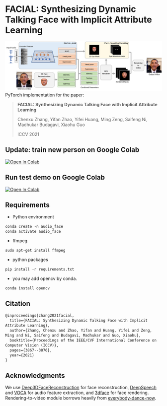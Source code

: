 # FACIAL: Synthesizing Dynamic Talking Face with Implicit Attribute Learning

![](img/overview.png)
PyTorch implementation for the paper:


> **FACIAL: Synthesizing Dynamic Talking Face with Implicit Attribute Learning**
>
> Chenxu Zhang, 
> Yifan Zhao, 
> Yifei Huang, 
> Ming Zeng, 
> Saifeng Ni, 
> Madhukar Budagavi,
> Xiaohu Guo
>
> ICCV 2021

## Update: train new person on Google Colab
[![Open In Colab](https://colab.research.google.com/assets/colab-badge.svg)](https://colab.research.google.com/drive/1Z1tFPFf-O_HpaxshTqKM24TC_rrjR7Xc?usp=sharing)


## Run test demo on Google Colab 
[![Open In Colab](https://colab.research.google.com/assets/colab-badge.svg)](https://colab.research.google.com/drive/1iQiQeFAPoQ0jO1dstPHJDvaTJRV9uE9O)


## Requirements
- Python environment 
```
conda create -n audio_face
conda activate audio_face
```
- ffmpeg
```
sudo apt-get install ffmpeg
```
- python packages
```
pip install -r requirements.txt
```
- you may add opencv by conda.
```
conda install opencv
```

## Citation
```
@inproceedings{zhang2021facial,
  title={FACIAL: Synthesizing Dynamic Talking Face with Implicit Attribute Learning},
  author={Zhang, Chenxu and Zhao, Yifan and Huang, Yifei and Zeng, Ming and Ni, Saifeng and Budagavi, Madhukar and Guo, Xiaohu},
  booktitle={Proceedings of the IEEE/CVF International Conference on Computer Vision (ICCV)},
  pages={3867--3876},
  year={2021}
}
```

## Acknowledgments
We use [Deep3DFaceReconstruction](https://github.com/microsoft/Deep3DFaceReconstructionh) for face reconstruction, [DeepSpeech](https://github.com/mozilla/DeepSpeech) and [VOCA](https://github.com/TimoBolkart/voca) for audio feature extraction, and [3dface](https://github.com/YadiraF/face3d) for face rendering. Rendering-to-video module borrows heavily from [everybody-dance-now](https://github.com/Lotayou/everybody_dance_now_pytorch). 

